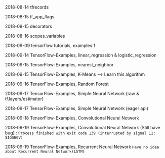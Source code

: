 2018-08-14 tfrecords

2018-08-15 tf_app_flags

2018-08-15 decorators

2018-08-16 scopes_variables

2018-09-09 tensorflow tutorials, examples 1

2018-09-14 TensorFlow-Examples, linear_regression & logistic_regression

2018-09-15 TensorFlow-Examples, nearest_neighbor

2018-09-15 TensorFlow-Examples, K-Means ==> Learn this algorithm

2018-09-16 TensorFlow-Examples, Random Forest

2018-09-17 TensorFlow-Examples, Simple Neural Network (raw & tf.layers/estimator)

2018-09-17 TensorFlow-Examples, Simple Neural Network (eager api)

2018-09-18 TensorFlow-Examples, Convolutional Neural Network

2018-09-19 TensorFlow-Examples, Convolutional Neural Network (Still have bug) :
`Process finished with exit code 139 (interrupted by signal 11: SIGSEGV)`

2018-09-19 TensorFlow-Examples, Recurrent Neural Network `Have no idea about Recurrent Neural Network(LSTM)`

